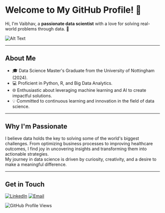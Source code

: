 # Welcome to My GitHub Profile! 🌟

Hi, I'm Vaibhav, a **passionate data scientist** with a love for solving real-world problems through data. 🚀  

![Alt Text](https://www.google.com/url?sa=i&url=https%3A%2F%2Fflextrade.com%2Fresources%2Fdata-analytics-overtakes-big-data%2F&psig=AOvVaw1f_2qa_vqldjpAWrKTPFeZ&ust=1735185398508000&source=images&cd=vfe&opi=89978449&ved=0CBEQjRxqFwoTCLjG9b6DwooDFQAAAAAdAAAAABAJ)

---

## About Me  
- 🎓 Data Science Master's Graduate from the University of Nottingham (2024).  
- 💻 Proficient in Python, R, and Big Data Analytics.  
- 🌐 Enthusiastic about leveraging machine learning and AI to create impactful solutions.  
- 💡 Committed to continuous learning and innovation in the field of data science.  

---

## Why I'm Passionate  
I believe data holds the key to solving some of the world's biggest challenges. From optimizing business processes to improving healthcare outcomes, I find joy in uncovering insights and transforming them into actionable strategies.  
My journey in data science is driven by curiosity, creativity, and a desire to make a meaningful difference.

---

## Get in Touch  
[![LinkedIn](https://img.shields.io/badge/LinkedIn-blue?style=flat&logo=linkedin)](https://www.linkedin.com/in/dh-vaibhav-kashyap/)
[![Email](https://img.shields.io/badge/Email-red?style=flat&logo=gmail)](mailto:vaikashyapdh@gmail.com)

![GitHub Profile Views](https://komarev.com/ghpvc/?username=vaibhavkashyapdh&color=brightgreen)
